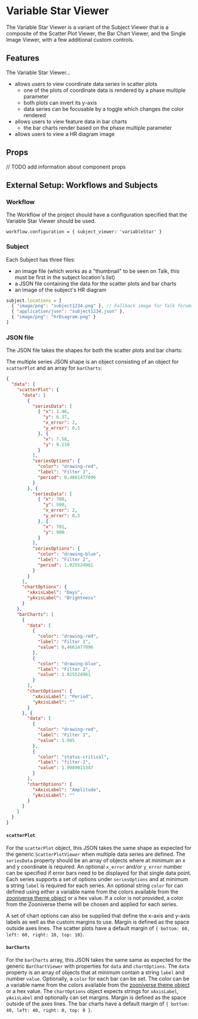 # Variable Star Viewer

The Variable Star Viewer is a variant of the Subject Viewer that is a composite of the Scatter Plot Viewer, the Bar Chart Viewer, and the Single Image Viewer, with a few additional custom controls.

## Features

The Variable Star Viewer...
- allows users to view coordinate data series in scatter plots
  - one of the plots of coordinate data is rendered by a phase multiple parameter
  - both plots can invert its y-axis
  - data series can be focusable by a toggle which changes the color rendered
- allows users to view feature data in bar charts
  - the bar charts render based on the phase multiple parameter
- allows users to view a HR diagram image

## Props

// TODO add information about component props

## External Setup: Workflows and Subjects

### Workflow

The Workflow of the project should have a configuration specified that the Variable Star Viewer should be used.

`workflow.configuration = { subject_viewer: 'variableStar' }`

### Subject

Each Subject has three files: 
- an image file (which works as a "thumbnail" to be seen on Talk, this must be first in the subject location's list)
- a JSON file containing the data for the scatter plots and bar charts
- an image of the subject's HR diagram

``` js
subject.locations = [
  { "image/png": "subject1234.png" }, // Fallback image for Talk forums
  { "application/json": "subject1234.json" },
  { "image/png": "hrDiagram.png" }
]
```

### JSON file

The JSON file takes the shapes for both the scatter plots and bar charts:


The multiple series JSON shape is an object consisting of an object for `scatterPlot` and an array for `barCharts`:

``` json
{ 
  "data": {
    "scatterPlot": {
      "data": [
        { 
          "seriesData": [
            { "x": 1.46,
              "y": 6.37,
              "x_error": 2,
              "y_error": 0.5
            }, {
              "x": 7.58,
              "y": 9.210
            }
          ],
          "seriesOptions": {
            "color": "drawing-red",
            "label": "Filter 1",
            "period": 0.4661477096
          }
        }, {
          "seriesData": [
            { "x": 700,
              "y": 500,
              "x_error": 2,
              "y_error": 0.5
            }, {
              "x": 701,
              "y": 900
            }
          ],
          "seriesOptions": {
            "color": "drawing-blue",
            "label": "Filter 2",
            "period": 1.025524961
          }
        }
      ],
      "chartOptions": {
        "xAxisLabel": "Days",
        "yAxisLabel": "Brightness"
      }
    },
    "barCharts": [
      { 
        "data": [
          {
            "color": "drawing-red",
            "label": "Filter 1",
            "value": 0.4661477096
          },
          {
            "color": "drawing-blue",
            "label": "Filter 2",
            "value": 1.025524961
          }
        ],
        "chartOptions": {
          "xAxisLabel": "Period",
          "yAxisLabel": ""
        }
      }, {
        "data": [
          {
            "color": "drawing-red",
            "label": "Filter 1",
            "value": 1.045
          },
          {
            "color": "status-critical",
            "label": "filter-2",
            "value": 1.9989011347
          }
        ],
        "chartOptions": {
          "xAxisLabel": "Amplitude",
          "yAxisLabel": ""
        }
      }
    ]
  }
}
```

#### `scatterPlot`

For the `scatterPlot` object, this JSON takes the same shape as expected for the generic `ScatterPlotViewer` when multiple data series are defined. The `seriesData` property should be an array of objects where at minimum an x and y coordinate is required. An optional `x_error` and/or `y_error` number can be specified if error bars need to be displayed for that single data point. Each series supports a set of options under `seriesOptions` and at minimum a string `label` is required for each series. An optional string `color` for can defined using either a variable name from the colors available from the [zooniverse theme object](https://github.com/zooniverse/front-end-monorepo/tree/master/packages/lib-grommet-theme) or a hex value. If a color is not provided, a color from the Zooniverse theme will be chosen and applied for each series. 

A set of chart options can also be supplied that define the x-axis and y-axis labels as well as the custom margins to use. Margin is defined as the space outside axes lines. The scatter plots have a default margin of `{ bottom: 60, left: 60, right: 10, top: 10}`.

#### `barCharts`

For the `barCharts` array, this JSON takes the same same as expected for the generic `BarChartViewer` with properties for `data` and `chartOptions`. The `data` property is an array of objects that at minimum contain a string `label` and number `value`. Optionally, a `color` for each bar can be set. The color can be a variable name from the colors available from the [zooniverse theme object](https://github.com/zooniverse/front-end-monorepo/tree/master/packages/lib-grommet-theme) or a hex value. The `chartOptions` object expects strings for `xAxisLabel`, `yAxisLabel` and optionally can set margins. Margin is defined  as the space outside of the axes lines. The bar charts have a default margin of `{ bottom: 40, left: 40, right: 0, top: 0 }`.
